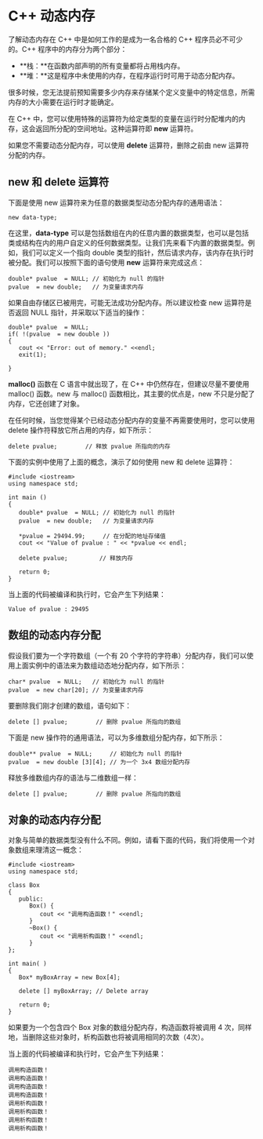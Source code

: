 # C++ 动态内存

了解动态内存在 C++ 中是如何工作的是成为一名合格的 C++ 程序员必不可少的。C++ 程序中的内存分为两个部分：

*   **栈：**在函数内部声明的所有变量都将占用栈内存。
*   **堆：**这是程序中未使用的内存，在程序运行时可用于动态分配内存。

很多时候，您无法提前预知需要多少内存来存储某个定义变量中的特定信息，所需内存的大小需要在运行时才能确定。

在 C++ 中，您可以使用特殊的运算符为给定类型的变量在运行时分配堆内的内存，这会返回所分配的空间地址。这种运算符即 **new** 运算符。

如果您不需要动态分配内存，可以使用 **delete** 运算符，删除之前由 new 运算符分配的内存。

## new 和 delete 运算符

下面是使用 new 运算符来为任意的数据类型动态分配内存的通用语法：

```
new data-type;

```

在这里，**data-type** 可以是包括数组在内的任意内置的数据类型，也可以是包括类或结构在内的用户自定义的任何数据类型。让我们先来看下内置的数据类型。例如，我们可以定义一个指向 double 类型的指针，然后请求内存，该内存在执行时被分配。我们可以按照下面的语句使用 **new** 运算符来完成这点：

```
double* pvalue  = NULL; // 初始化为 null 的指针
pvalue  = new double;   // 为变量请求内存

```

如果自由存储区已被用完，可能无法成功分配内存。所以建议检查 new 运算符是否返回 NULL 指针，并采取以下适当的操作：

```
double* pvalue  = NULL;
if( !(pvalue  = new double ))
{
   cout << "Error: out of memory." <<endl;
   exit(1);

}

```

**malloc()** 函数在 C 语言中就出现了，在 C++ 中仍然存在，但建议尽量不要使用 malloc() 函数。new 与 malloc() 函数相比，其主要的优点是，new 不只是分配了内存，它还创建了对象。

在任何时候，当您觉得某个已经动态分配内存的变量不再需要使用时，您可以使用 delete 操作符释放它所占用的内存，如下所示：

```
delete pvalue;        // 释放 pvalue 所指向的内存

```

下面的实例中使用了上面的概念，演示了如何使用 new 和 delete 运算符：

```
#include <iostream>
using namespace std;

int main ()
{
   double* pvalue  = NULL; // 初始化为 null 的指针
   pvalue  = new double;   // 为变量请求内存

   *pvalue = 29494.99;     // 在分配的地址存储值
   cout << "Value of pvalue : " << *pvalue << endl;

   delete pvalue;         // 释放内存

   return 0;
}

```

当上面的代码被编译和执行时，它会产生下列结果：

```
Value of pvalue : 29495

```

## 数组的动态内存分配

假设我们要为一个字符数组（一个有 20 个字符的字符串）分配内存，我们可以使用上面实例中的语法来为数组动态地分配内存，如下所示：

```
char* pvalue  = NULL;   // 初始化为 null 的指针
pvalue  = new char[20]; // 为变量请求内存

```

要删除我们刚才创建的数组，语句如下：

```
delete [] pvalue;        // 删除 pvalue 所指向的数组

```

下面是 new 操作符的通用语法，可以为多维数组分配内存，如下所示：

```
double** pvalue  = NULL;     // 初始化为 null 的指针
pvalue  = new double [3][4]; // 为一个 3x4 数组分配内存

```

释放多维数组内存的语法与二维数组一样：

```
delete [] pvalue;        // 删除 pvalue 所指向的数组

```

## 对象的动态内存分配

对象与简单的数据类型没有什么不同。例如，请看下面的代码，我们将使用一个对象数组来理清这一概念：

```
#include <iostream>
using namespace std;

class Box
{
   public:
      Box() { 
         cout << "调用构造函数！" <<endl; 
      }
      ~Box() { 
         cout << "调用析构函数！" <<endl; 
      }
};

int main( )
{
   Box* myBoxArray = new Box[4];

   delete [] myBoxArray; // Delete array

   return 0;
}

```

如果要为一个包含四个 Box 对象的数组分配内存，构造函数将被调用 4 次，同样地，当删除这些对象时，析构函数也将被调用相同的次数（4次）。

当上面的代码被编译和执行时，它会产生下列结果：

```
调用构造函数！
调用构造函数！
调用构造函数！
调用构造函数！
调用析构函数！
调用析构函数！
调用析构函数！
调用析构函数！

```

